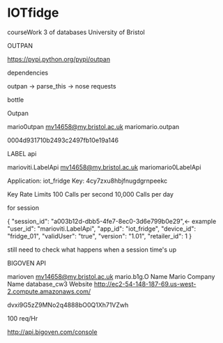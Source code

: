 # IOTfidge
courseWork 3 of databases University of Bristol

OUTPAN

https://pypi.python.org/pypi/outpan

dependencies

outpan 	-> 	parse_this 	-> 	nose
			requests

bottle

Outpan

mario0utpan
mv14658@my.bristol.ac.uk
mariomario.outpan

0004d931710b2493c2497fb10e19a146

LABEL api

marioviti.LabelApi
mv14658@my.bristol.ac.uk
mariomario0LabelApi

Application: iot_fridge 
Key: 4cy7zxu8hbjfnugdgrnpeekc 

Key Rate Limits
100	Calls per second
10,000	Calls per day

for session

{
    "session_id": "a003b12d-dbb5-4fe7-8ec0-3d6e799b0e29",<- example
    "user_id": "marioviti.LabelApi",
    "app_id": "iot_fridge",
    "device_id": "fridge_01",
    "validUser": "true",
    "version": "1.01",
    "retailer_id": 1
}

still need to check what happens when a session time's up

BIGOVEN API

marioven
mv14658@my.bristol.ac.uk
mario.b1g.O
Name
Mario
Company Name
database_cw3
Website
http://ec2-54-148-187-69.us-west-2.compute.amazonaws.com/

dvxi9G5zZ9MNo2q4888bO0Q1Xh71VZwh

100 req/Hr

http://api.bigoven.com/console

